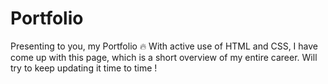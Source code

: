 # Portfolio
Presenting to you, my Portfolio 🔥
With active use of HTML and CSS, I have come up with this page, which is a short overview of my entire career.
Will try to keep updating it time to time !
